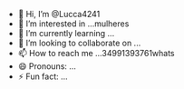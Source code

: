 - 👋 Hi, I’m @Lucca4241
- 👀 I’m interested in ...mulheres 
- 🌱 I’m currently learning ...
- 💞️ I’m looking to collaborate on ...
- 📫 How to reach me ...34991393761whats
- 😄 Pronouns: ...
- ⚡ Fun fact: ...

<!---
Lucca4241/Lucca4241 is a ✨ special ✨ repository because its `README.md` (this file) appears on your GitHub profile.
You can click the Preview link to take a look at your changes.
--->
